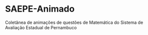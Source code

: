 # SAEPE-Animado
Coletânea de animações de questões de Matemática do Sistema de Avaliação Estadual de Pernambuco
